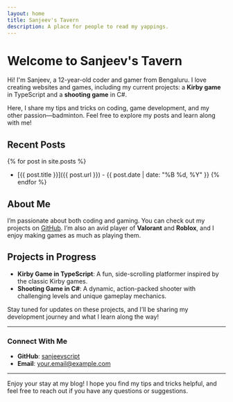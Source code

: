 ```yaml
---
layout: home
title: Sanjeev's Tavern
description: A place for people to read my yappings.
---
```


# Welcome to Sanjeev's Tavern

Hi! I'm Sanjeev, a 12-year-old coder and gamer from Bengaluru. I love creating websites and games, including my current projects: a **Kirby game** in TypeScript and a **shooting game** in C#.

Here, I share my tips and tricks on coding, game development, and my other passion—badminton. Feel free to explore my posts and learn along with me!

## Recent Posts

{% for post in site.posts %}
* [{{ post.title }}]({{ post.url }}) - {{ post.date | date: "%B %d, %Y" }}
{% endfor %}

## About Me

I’m passionate about both coding and gaming. You can check out my projects on [GitHub](https://github.com/sanjeevscript). I’m also an avid player of **Valorant** and **Roblox**, and I enjoy making games as much as playing them.

## Projects in Progress

- **Kirby Game in TypeScript**: A fun, side-scrolling platformer inspired by the classic Kirby games.
- **Shooting Game in C#**: A dynamic, action-packed shooter with challenging levels and unique gameplay mechanics.

Stay tuned for updates on these projects, and I’ll be sharing my development journey and what I learn along the way!

---

### Connect With Me

- **GitHub**: [sanjeevscript](https://github.com/sanjeevscript)
- **Email**: [your.email@example.com](mailto:your.email@example.com)

---

Enjoy your stay at my blog! I hope you find my tips and tricks helpful, and feel free to reach out if you have any questions or suggestions.
